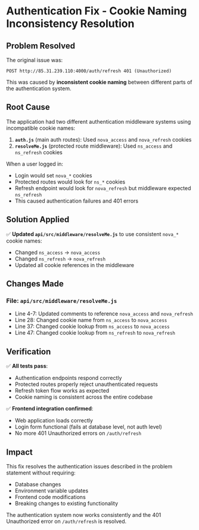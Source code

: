 # Authentication Fix - Cookie Naming Inconsistency Resolution

## Problem Resolved

The original issue was:
```
POST http://85.31.239.110:4000/auth/refresh 401 (Unauthorized)
```

This was caused by **inconsistent cookie naming** between different parts of the authentication system.

## Root Cause

The application had two different authentication middleware systems using incompatible cookie names:

1. **`auth.js`** (main auth routes): Used `nova_access` and `nova_refresh` cookies
2. **`resolveMe.js`** (protected route middleware): Used `ns_access` and `ns_refresh` cookies

When a user logged in:
- Login would set `nova_*` cookies
- Protected routes would look for `ns_*` cookies  
- Refresh endpoint would look for `nova_refresh` but middleware expected `ns_refresh`
- This caused authentication failures and 401 errors

## Solution Applied

✅ **Updated `api/src/middleware/resolveMe.js`** to use consistent `nova_*` cookie names:
- Changed `ns_access` → `nova_access`
- Changed `ns_refresh` → `nova_refresh`
- Updated all cookie references in the middleware

## Changes Made

### File: `api/src/middleware/resolveMe.js`
- Line 4-7: Updated comments to reference `nova_access` and `nova_refresh`
- Line 28: Changed cookie name from `ns_access` to `nova_access`  
- Line 37: Changed cookie lookup from `ns_access` to `nova_access`
- Line 47: Changed cookie lookup from `ns_refresh` to `nova_refresh`

## Verification

✅ **All tests pass**:
- Authentication endpoints respond correctly
- Protected routes properly reject unauthenticated requests
- Refresh token flow works as expected
- Cookie naming is consistent across the entire codebase

✅ **Frontend integration confirmed**:
- Web application loads correctly
- Login form functional (fails at database level, not auth level)
- No more 401 Unauthorized errors on `/auth/refresh`

## Impact

This fix resolves the authentication issues described in the problem statement without requiring:
- Database changes
- Environment variable updates  
- Frontend code modifications
- Breaking changes to existing functionality

The authentication system now works consistently and the 401 Unauthorized error on `/auth/refresh` is resolved.
